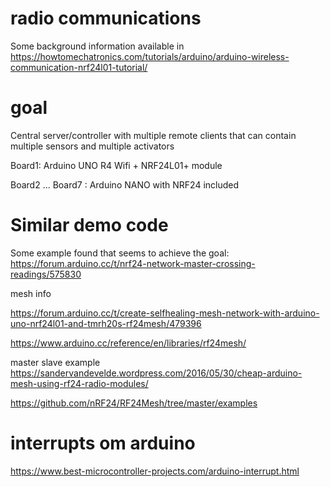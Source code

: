 # radio communications
Some background information available in 
https://howtomechatronics.com/tutorials/arduino/arduino-wireless-communication-nrf24l01-tutorial/

 
# goal

Central server/controller with multiple remote clients that can contain multiple sensors and multiple activators

Board1: Arduino UNO R4 Wifi + NRF24L01+ module

Board2 ... Board7 : Arduino NANO with NRF24 included



# Similar demo code 
Some example found that seems to achieve the goal:
https://forum.arduino.cc/t/nrf24-network-master-crossing-readings/575830 


mesh info

https://forum.arduino.cc/t/create-selfhealing-mesh-network-with-arduino-uno-nrf24l01-and-tmrh20s-rf24mesh/479396

https://www.arduino.cc/reference/en/libraries/rf24mesh/

master slave example
https://sandervandevelde.wordpress.com/2016/05/30/cheap-arduino-mesh-using-rf24-radio-modules/


https://github.com/nRF24/RF24Mesh/tree/master/examples


#  interrupts om arduino
https://www.best-microcontroller-projects.com/arduino-interrupt.html